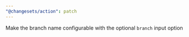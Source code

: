 ```yaml
---
"@changesets/action": patch
---
```


Make the branch name configurable with the optional `branch` input option
